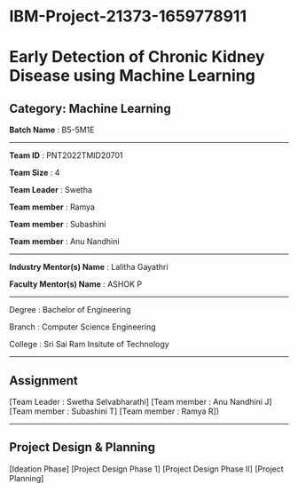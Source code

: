 
# IBM-Project-21373-1659778911


# Early Detection of Chronic Kidney Disease using Machine Learning
## Category: Machine Learning
**Batch Name** : B5-5M1E

------------------

**Team ID** : PNT2022TMID20701

**Team Size** : 4

**Team Leader** : Swetha

**Team member** : Ramya

**Team member** : Subashini

**Team member** : Anu Nandhini

------------------

**Industry Mentor(s) Name** : Lalitha Gayathri

**Faculty Mentor(s) Name** : ASHOK P

------------------

Degree : Bachelor of Engineering

Branch : Computer Science Engineering 

College : Sri Sai Ram Insitute of Technology

------------------
## Assignment
[Team Leader : Swetha Selvabharathi]
[Team member : Anu Nandhini J]
[Team member : Subashini T]
[Team member : Ramya R])

------------------
## Project Design & Planning
[Ideation Phase]
[Project Design Phase 1]
[Project Design Phase II]
[Project Planning]


